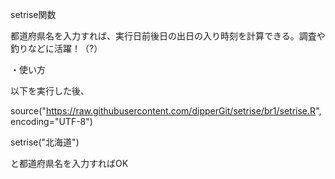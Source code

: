 setrise関数

都道府県名を入力すれば、実行日前後日の出日の入り時刻を計算できる。調査や釣りなどに活躍！（?）

・使い方

以下を実行した後、
 
source("https://raw.githubusercontent.com/dipperGit/setrise/br1/setrise.R", encoding="UTF-8")


setrise("北海道")
 
と都道府県名を入力すればOK
